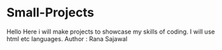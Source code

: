 # Small-Projects
Hello Here i will make projects to showcase my skills of coding. I will use html etc languages.
Author : Rana Sajawal
